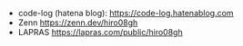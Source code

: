 - code-log (hatena blog): https://code-log.hatenablog.com
- Zenn https://zenn.dev/hiro08gh
- LAPRAS https://lapras.com/public/hiro08gh

